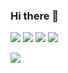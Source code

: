 ### Hi there 👋

<!--
**xodn234/xodn234** is a ✨ _special_ ✨ repository because its `README.md` (this file) appears on your GitHub profile.

Here are some ideas to get you started:

- 🔭 I’m currently working on ...
- 🌱 I’m currently learning ...
- 👯 I’m looking to collaborate on ...
- 🤔 I’m looking for help with ...
- 💬 Ask me about ...
- 📫 How to reach me: ...
- 😄 Pronouns: ...
- ⚡ Fun fact: ...
-->


<img src="https://img.shields.io/badge/Google Colab-orange?style=plastic&logo=Google Colab&logoColor=black"/>  <img src="https://img.shields.io/badge/Jupyter-orange?style=plastic&logo=Jupyter&logoColor=black"/> 
<img src="https://img.shields.io/badge/Visual Studio-blueviolet?style=plastic&logo=Visual Studio&logoColor=black"/> 
<img src="https://img.shields.io/badge/Visual Studio Code-blue?style=plastic&logo=Visual Studio Code&logoColor=black"/>

<img src="https://img.shields.io/badge/Python-blue?style=plastic&logo=Python&logoColor=black"/> 


